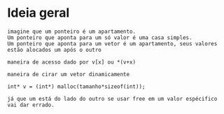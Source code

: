 # Ideia geral

    imagine que um ponteiro é um apartamento.
    Um ponteiro que aponta para um só valor é uma casa simples.
    Um ponteiro que aponta para um vetor é um apartamento, seus valores estão alocados um após o outro
    
    maneira de acesso dado por v[x] ou *(v+x)
    
    maneira de cirar um vetor dinamicamente
     
    int* v = (int*) malloc(tamanho*sizeof(int));
   
    já que um está do lado do outro se usar free em um valor espécifico vai dar errado.
    
